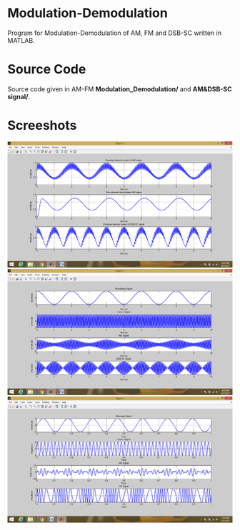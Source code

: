 # Modulation-Demodulation
Program for Modulation-Demodulation of AM, FM and DSB-SC written in MATLAB.

# Source Code 
Source code given in AM-FM **Modulation_Demodulation/** and **AM&DSB-SC signal/**.

# Screeshots
![alt_text](https://github.com/Bharti-Parmar/Modulation-Demodulation/blob/master/AM%26DSB-SC%20signal/Documentation/ScreenShots/Screenshot%20(198).png)
![alt_text](https://github.com/Bharti-Parmar/Modulation-Demodulation/blob/master/AM%26DSB-SC%20signal/Documentation/ScreenShots/Screenshot%20(197).png)
![alt_text](https://raw.githubusercontent.com/Bharti-Parmar/Modulation-Demodulation/master/AM-FM%20Modulation_Demodulation/Screenshot%20(199).png)
